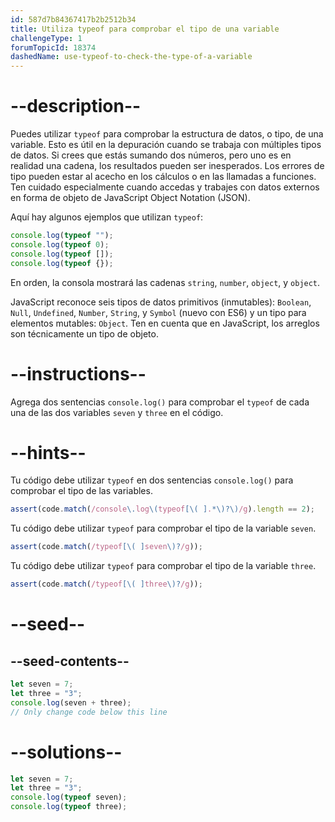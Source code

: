 ```yaml
---
id: 587d7b84367417b2b2512b34
title: Utiliza typeof para comprobar el tipo de una variable
challengeType: 1
forumTopicId: 18374
dashedName: use-typeof-to-check-the-type-of-a-variable
---
```


# --description--

Puedes utilizar `typeof` para comprobar la estructura de datos, o tipo, de una variable. Esto es útil en la depuración cuando se trabaja con múltiples tipos de datos. Si crees que estás sumando dos números, pero uno es en realidad una cadena, los resultados pueden ser inesperados. Los errores de tipo pueden estar al acecho en los cálculos o en las llamadas a funciones. Ten cuidado especialmente cuando accedas y trabajes con datos externos en forma de objeto de JavaScript Object Notation (JSON).

Aquí hay algunos ejemplos que utilizan `typeof`:

```js
console.log(typeof "");
console.log(typeof 0);
console.log(typeof []);
console.log(typeof {});
```

En orden, la consola mostrará las cadenas `string`, `number`, `object`, y `object`.

JavaScript reconoce seis tipos de datos primitivos (inmutables): `Boolean`, `Null`, `Undefined`, `Number`, `String`, y `Symbol` (nuevo con ES6) y un tipo para elementos mutables: `Object`. Ten en cuenta que en JavaScript, los arreglos son técnicamente un tipo de objeto.

# --instructions--

Agrega dos sentencias `console.log()` para comprobar el `typeof` de cada una de las dos variables `seven` y `three` en el código.

# --hints--

Tu código debe utilizar `typeof` en dos sentencias `console.log()` para comprobar el tipo de las variables.

```js
assert(code.match(/console\.log\(typeof[\( ].*\)?\)/g).length == 2);
```

Tu código debe utilizar `typeof` para comprobar el tipo de la variable `seven`.

```js
assert(code.match(/typeof[\( ]seven\)?/g));
```

Tu código debe utilizar `typeof` para comprobar el tipo de la variable `three`.

```js
assert(code.match(/typeof[\( ]three\)?/g));
```

# --seed--

## --seed-contents--

```js
let seven = 7;
let three = "3";
console.log(seven + three);
// Only change code below this line
```

# --solutions--

```js
let seven = 7;
let three = "3";
console.log(typeof seven);
console.log(typeof three);
```
